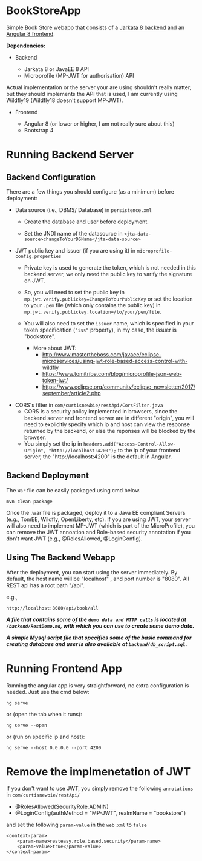 # BookStoreApp

Simple Book Store webapp that consists of a <a href="https://github.com/CurtisNewbie/BookStoreApp/tree/master/backend">Jarkata 8 backend</a> and an <a href="https://github.com/CurtisNewbie/BookStoreApp/tree/master/frontend/frontend">Angular 8 frontend</a>.

**Dependencies:**

- Backend

  - Jarkata 8 or JavaEE 8 API
  - Microprofile (MP-JWT for authorisation) API

Actual implementation or the server your are using shouldn't really matter, but they should implements the API that is used, I am currently using Wildfly19 (Wildfly18 doesn't support MP-JWT).

- Frontend

  - Angular 8 (or lower or higher, I am not really sure about this)
  - Bootstrap 4

# Running Backend Server

## Backend Configuration

There are a few things you should configure (as a minimum) before deployment:

- Data source (i.e., DBMS/ Database) in `persistence.xml`

  - Create the database and user before deployment.

  - Set the JNDI name of the datasource in `<jta-data-source>changeToYourDSName</jta-data-source>`

- JWT public key and issuer (if you are using it) in `microprofile-config.properties`

  - Private key is used to generate the token, which is not needed in this backend server, we only need the public key to varify the signature on JWT.
  - So, you will need to set the public key in `mp.jwt.verify.publickey=ChangeToYourPublicKey` or set the location to your `.pem` file (which only contains the public key) in `mp.jwt.verify.publickey.location=/to/your/pem/file`.
  - You will also need to set the `issuer` name, which is specified in your token specification (`"iss"` property), in my case, the issuer is "bookstore".

    - More about JWT:
      - http://www.mastertheboss.com/javaee/eclipse-microservices/using-jwt-role-based-access-control-with-wildfly
      - https://www.tomitribe.com/blog/microprofile-json-web-token-jwt/
      - https://www.eclipse.org/community/eclipse_newsletter/2017/september/article2.php

* CORS's filter in `com/curtisnewbie/restApi/CorsFilter.java`
  - CORS is a security policy implemented in browsers, since the backend server and frontend server are in different "origin", you will need to explicitly specify which ip and host can view the response returned by the backend, or else the reponses will be blocked by the browser.
  - You simply set the ip in `headers.add("Access-Control-Allow-Origin", "http://localhost:4200");` to the ip of your frontend server, the "http://localhost:4200" is the default in Angular.

## Backend Deployment

The `War` file can be easily packaged using cmd below.

    mvn clean package

Once the .war file is packaged, deploy it to a Java EE compliant Servers (e.g., TomEE, Wildfly, OpenLiberty, etc). If you are using JWT, your server will also need to implement MP-JWT (which is part of the MicroProfile), you can remove the JWT annoation and Role-based security annotation if you don't want JWT (e.g., @RolesAllowed, @LoginConfig).

## Using The Backend Webapp

After the deployment, you can start using the server immediately. By default, the host name will be "localhost" , and port number is "8080". All REST api has a root path "/api".

e.g.,

    http://localhost:8080/api/book/all

**_A file that contains some of the `demo data and HTTP calls` is located at `/backend/RestDemo.md`, with which you can use to create some demo data._**

**_A simple Mysql script file that specifies some of the basic command for creating database and user is also available at `backend/db_script.sql`._**

# Running Frontend App

Running the angular app is very straightforward, no extra configuration is needed. Just use the cmd below:

    ng serve

or (open the tab when it runs):

    ng serve --open

or (run on specific ip and host):

    ng serve --host 0.0.0.0 --port 4200

# Remove the implmenetation of JWT

If you don't want to use JWT, you simply remove the following `annotations` in `com/curtisnewbie/restApi/`

- @RolesAllowed(SecurityRole.ADMIN)
- @LoginConfig(authMethod = "MP-JWT", realmName = "bookstore")

and set the following `param-value` in the `web.xml` to `false`

    <context-param>
        <param-name>resteasy.role.based.security</param-name>
        <param-value>true</param-value>
    </context-param>
